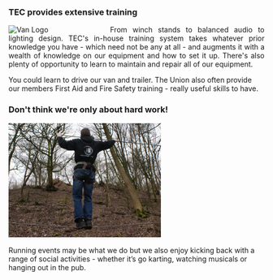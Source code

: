 ### TEC provides extensive training ###

<img src="static/images/van.jpg" alt="Van Logo" width="200em" style="float: left">

<p style="text-align: justify">
From winch stands to balanced audio to lighting design. TEC's in-house training system takes whatever prior knowledge you have - which need not be any at all - and augments it with a wealth of knowledge on our equipment and how to set it up. There's also plenty of opportunity to learn to maintain and repair all of our equipment. 
</p>
You could learn to drive our van and trailer. The Union also often provide our members First Aid and Fire Safety training - really useful skills to have.


### Don't think we're only about hard work! ###

<img src="static/images/social.jpg" alt="TEC Member on High Ropes" width="300em">

Running events may be what we do but we also enjoy kicking back with a range of social activities - whether it’s go karting, watching musicals or hanging out in the pub. 


